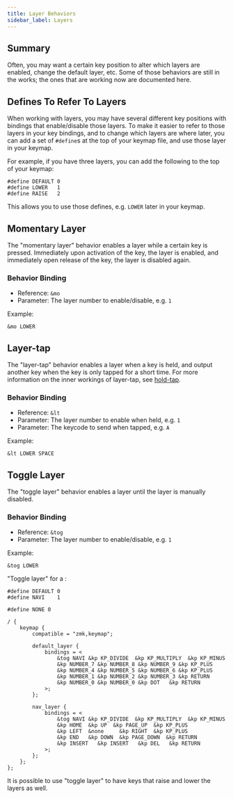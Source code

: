```yaml
---
title: Layer Behaviors
sidebar_label: Layers
---
```


## Summary

Often, you may want a certain key position to alter which layers are enabled, change the default layer, etc.
Some of those behaviors are still in the works; the ones that are working now are documented here.

## Defines To Refer To Layers

When working with layers, you may have several different key positions with bindings that enable/disable those layers.
To make it easier to refer to those layers in your key bindings, and to change which layers are where later, you can
add a set of `#define`s at the top of your keymap file, and use those layer in your keymap.

For example, if you have three layers, you can add the following to the top of your keymap:

```
#define DEFAULT 0
#define LOWER   1
#define RAISE   2
```

This allows you to use those defines, e.g. `LOWER` later in your keymap.

## Momentary Layer

The "momentary layer" behavior enables a layer while a certain key is pressed. Immediately upon
activation of the key, the layer is enabled, and immediately open release of the key, the layer is disabled
again.

### Behavior Binding

- Reference: `&mo`
- Parameter: The layer number to enable/disable, e.g. `1`

Example:

```
&mo LOWER
```

## Layer-tap

The "layer-tap" behavior enables a layer when a key is held, and output another key when the key is only tapped for a short time. For more information on the inner workings of layer-tap, see [hold-tap](./hold-tap.md).

### Behavior Binding

- Reference: `&lt`
- Parameter: The layer number to enable when held, e.g. `1`
- Parameter: The keycode to send when tapped, e.g. `A`

Example:

```
&lt LOWER SPACE
```

## Toggle Layer

The "toggle layer" behavior enables a layer until the layer is manually disabled.

### Behavior Binding

- Reference: `&tog`
- Parameter: The layer number to enable/disable, e.g. `1`

Example:

```
&tog LOWER
```

"Toggle layer" for a :

```
#define DEFAULT 0
#define NAVI    1

#define NONE 0

/ {
	keymap {
		compatible = "zmk,keymap";

		default_layer {
			bindings = <
                &tog NAVI &kp KP_DIVIDE  &kp KP_MULTIPLY  &kp KP_MINUS
                &kp NUMBER_7 &kp NUMBER_8 &kp NUMBER_9 &kp KP_PLUS
                &kp NUMBER_4 &kp NUMBER_5 &kp NUMBER_6 &kp KP_PLUS
                &kp NUMBER_1 &kp NUMBER_2 &kp NUMBER_3 &kp RETURN
                &kp NUMBER_0 &kp NUMBER_0 &kp DOT   &kp RETURN
			>;
		};

		nav_layer {
			bindings = <
                &tog NAVI &kp KP_DIVIDE  &kp KP_MULTIPLY  &kp KP_MINUS
                &kp HOME  &kp UP  &kp PAGE_UP  &kp KP_PLUS
                &kp LEFT  &none     &kp RIGHT  &kp KP_PLUS
                &kp END   &kp DOWN  &kp PAGE_DOWN  &kp RETURN
                &kp INSERT   &kp INSERT   &kp DEL   &kp RETURN
            >;
		};
	};
};
```

It is possible to use "toggle layer" to have keys that raise and lower the layers as well.
